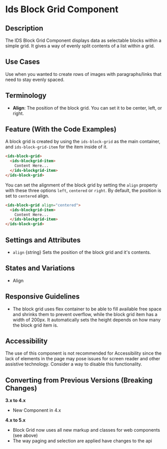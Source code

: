 # Ids Block Grid Component

## Description

The IDS Block Grid Component displays data as selectable blocks within a simple grid. It gives a way of evenly split contents of a list within a grid.

## Use Cases

Use when you wanted to create rows of images with paragraphs/links that need to stay evenly spaced.

## Terminology

- **Align**: The position of the block grid. You can set it to be center, left, or right.

## Feature (With the Code Examples)

A block grid is created by using the `ids-block-grid` as the main container, and `ids-block-grid-item` for the item inside of it.

```html
<ids-block-grid>
  <ids-blockgrid-item>
    Content Here...
  </ids-blockgrid-item>
</ids-block-grid>
```

You can set the alignment of the block grid by setting the `align` property with these three options `left`, `centered` or `right`. By default, the position is set to `centered` align.

```html
<ids-block-grid align="centered">
  <ids-blockgrid-item>
    Content Here...
  </ids-blockgrid-item>
</ids-block-grid>
```

## Settings and Attributes

- `align` {string} Sets the position of the block grid and it's contents.

## States and Variations

- Align

## Responsive Guidelines

- The block grid uses flex container to be able to fill available free space and shrinks them to prevent overflow, while the block grid item has a width of 200px. It automatically sets the height depends on how many the block grid item is.

## Accessibility

The use of this component is not recommended for Accessibility since the lack of elements in the page may pose issues for screen reader and other assistive technology. Consider a way to disable this functionality.

## Converting from Previous Versions (Breaking Changes)

**3.x to 4.x**
- New Component in 4.x

**4.x to 5.x**
- Block Grid now uses all new markup and classes for web components (see above)
- The way paging and selection are applied have changes to the api
